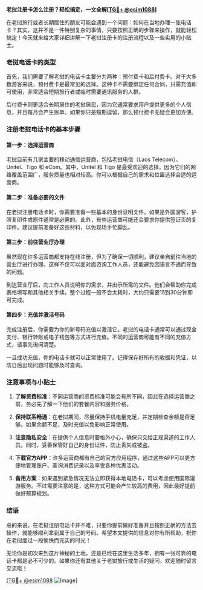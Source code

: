 **老挝注册卡怎么注册？轻松搞定，一文全解[[TG💪+ @esim1088](https://t.me/s/esim1088)]**

在老挝旅行或者长期居住的朋友可能会遇到一个问题：如何在当地办理一张电话卡？其实，这并不是一件特别复杂的事情，只要按照正确的步骤来操作，就能轻松搞定！今天就来给大家详细讲解一下老挝注册卡的注册流程以及一些实用的小贴士。

### 老挝电话卡的类型

首先，我们需要了解老挝的电话卡主要分为两种：预付费卡和后付费卡。对于大多数游客来说，预付费卡是最常见的选择。这种卡不需要绑定任何合同，只需充值即可使用，非常适合短期旅行者或临时需要通讯服务的人群。

后付费卡则更适合长期居住的老挝居民，因为它通常要求用户提供更多的个人信息，并且每月会产生账单。如果你只是短期逗留，那么预付费卡无疑会更加方便。

### 注册老挝电话卡的基本步骤

#### 第一步：选择运营商
老挝目前有几家主要的移动通信运营商，包括老挝电信（Laos Telecom）、Unitel、Tigo 和 eCom。其中，Unitel 和 Tigo 是最受欢迎的选择，因为它们的网络覆盖范围广，服务质量也相对较高。你可以根据自己的需求和位置选择合适的运营商。

#### 第二步：准备必要的文件
在老挝注册电话卡时，你需要准备一些基本的身份证明文件。如果是外国游客，护照复印件或原件通常是必需的。此外，有些运营商可能还会要求你提供签证页的复印件。建议提前准备好这些材料，以免现场手忙脚乱。

#### 第三步：前往营业厅办理
虽然现在许多运营商都支持在线注册，但为了确保一切顺利，建议亲自前往当地的营业厅进行办理。这样不仅可以面对面咨询工作人员，还能避免因语言不通而导致的问题。

到达营业厅后，向工作人员说明你的需求，并出示所需的文件。他们会帮助你完成表格填写和其他相关手续。整个过程一般不会太耗时，大约只需要15到30分钟即可完成。

#### 第四步：充值并激活号码
完成注册后，你需要为你的新号码充值以激活它。老挝的电话卡通常可以通过现金支付、银行转账或电子钱包等方式进行充值。不同的运营商可能有不同的充值方式，请事先询问清楚。

一旦成功充值，你的电话卡就可以正常使用了。记得保存好所有的收据和凭证，以防日后出现问题时能够及时查询。

### 注意事项与小贴士

1. **了解资费标准**：不同运营商的资费标准可能会有所不同，因此在选择运营商之前，务必先了解一下他们的套餐内容和服务价格。
   
2. **保持联系畅通**：在老挝期间，尽量保持手机电量充足，并定期检查余额是否足够。如果余额不足，及时充值以免影响正常使用。

3. **注意隐私安全**：在提供个人信息时要格外小心，确保只交给正规渠道的工作人员。同时，妥善保管好自己的身份证件，防止丢失或被盗。

4. **下载官方APP**：许多运营商都有自己的官方应用程序，通过这些APP可以更方便地管理账户、查询消费记录以及享受各种优惠活动。

5. **备用方案**：如果遇到紧急情况无法立即获得本地电话卡，可以考虑使用国际漫游服务。不过需要注意的是，这种方式可能会产生较高的费用，因此最好提前做好预算规划。

### 结语

总的来说，在老挝注册电话卡并不难，只要你提前做好准备并且按照正确的方法去操作，就能够顺利拿到属于自己的号码。希望本文提供的信息对你有所帮助，祝你在老挝度过一段愉快而充实的时光！

无论你是初次来到这片神秘的土地，还是已经在这里生活多年，拥有一张可靠的电话卡都是必不可少的。如果你还有其他关于老挝旅行或生活的疑问，欢迎随时留言交流哦！

[[TG💪+ @esim1088](https://t.me/s/esim1088) ![Image](https://i.postimg.cc/4NQfJmqS/Snipaste-2025-05-13-00-14-12.png)]